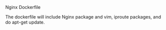 Nginx Dockerfile

The dockerfile will include Nginx package and vim, iproute packages,
and do apt-get update.
